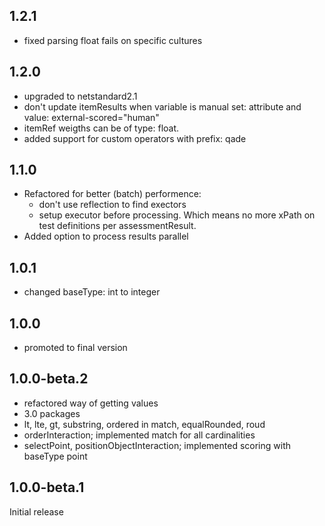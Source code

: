 ## 1.2.1
* fixed parsing float fails on specific cultures

## 1.2.0
* upgraded to netstandard2.1
* don't update itemResults when variable is manual set: attribute and value: external-scored="human"
* itemRef weigths can be of type: float.
* added support for custom operators with prefix: qade

## 1.1.0
* Refactored for better (batch) performence:
    * don't use reflection to find exectors
    * setup executor before processing. Which means no more xPath on test definitions per assessmentResult.
* Added option to process results parallel

## 1.0.1
* changed baseType: int to integer

## 1.0.0
* promoted to final version

## 1.0.0-beta.2

* refactored way of getting values
* 3.0 packages
* lt, lte, gt, substring, ordered in match, equalRounded, roud
* orderInteraction; implemented match for all cardinalities
* selectPoint, positionObjectInteraction; implemented scoring with baseType point

## 1.0.0-beta.1

Initial release